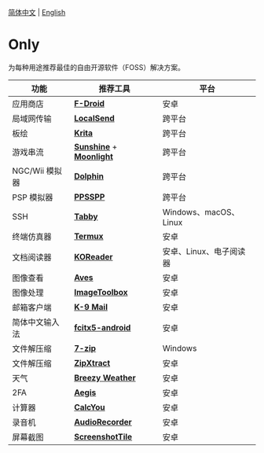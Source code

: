 [简体中文](README.md) | [English](README_en.md)
# Only

为每种用途推荐最佳的自由开源软件（FOSS）解决方案。

| 功能          | 推荐工具                                                                                                             | 平台                  |
|-------------|------------------------------------------------------------------------------------------------------------------|---------------------|
| 应用商店        | [**F-Droid**](https://f-droid.org/)                                                                              | 安卓                  |
| 局域网传输       | [**LocalSend**](https://github.com/localsend/localsend/releases)                                                 | 跨平台                 |
| 板绘          | [**Krita**](https://krita.org/en/download/)                                                                      | 跨平台                 |
| 游戏串流        | [**Sunshine**](https://github.com/LizardByte/Sunshine/releases) + [**Moonlight**](https://moonlight-stream.org/) | 跨平台                 |
| NGC/Wii 模拟器 | [**Dolphin**](https://dolphin-emu.org/)                                                                          | 跨平台                 |
| PSP 模拟器     | [**PPSSPP**](https://www.ppsspp.org/download/)                                                                   | 跨平台                 |
| SSH         | [**Tabby**](https://github.com/Eugeny/tabby)                                                                     | Windows、macOS、Linux |
| 终端仿真器       | [**Termux**](https://f-droid.org/packages/com.termux/)                                                           | 安卓                  |
| 文档阅读器       | [**KOReader**](https://github.com/koreader/koreader/releases)                                                    | 安卓、Linux、电子阅读器      |
| 图像查看        | [**Aves**](https://f-droid.org/packages/deckers.thibault.aves.libre)                                             | 安卓                  |
| 图像处理        | [**ImageToolbox**](https://f-droid.org/packages/ru.tech.imageresizershrinker)                                    | 安卓                  |
| 邮箱客户端       | [**K-9 Mail**](https://github.com/thunderbird/thunderbird-android/releases)                                      | 安卓                  |
| 简体中文输入法     | [**fcitx5-android**](https://f-droid.org/packages/org.fcitx.fcitx5.android/)                                     | 安卓                  |
| 文件解压缩       | [**7-zip**](https://7-zip.org/)                                                                                  | Windows             |
| 文件解压缩       | [**ZipXtract**](https://github.com/WirelessAlien/ZipXtract/releases)                                             | 安卓                  |
| 天气          | [**Breezy Weather**](https://f-droid.org/packages/org.breezyweather/)                                            | 安卓                  |
| 2FA         | [**Aegis**](https://f-droid.org/packages/com.beemdevelopment.aegis/)                                             | 安卓                  |
| 计算器         | [**CalcYou**](https://f-droid.org/packages/net.youapps.calcyou/)                                                 | 安卓                  |
| 录音机         | [**AudioRecorder**](https://f-droid.org/packages/com.dimowner.audiorecorder/)                                    | 安卓                  |
| 屏幕截图        | [**ScreenshotTile**](https://f-droid.org/packages/com.github.cvzi.screenshottile/)                               | 安卓                  |